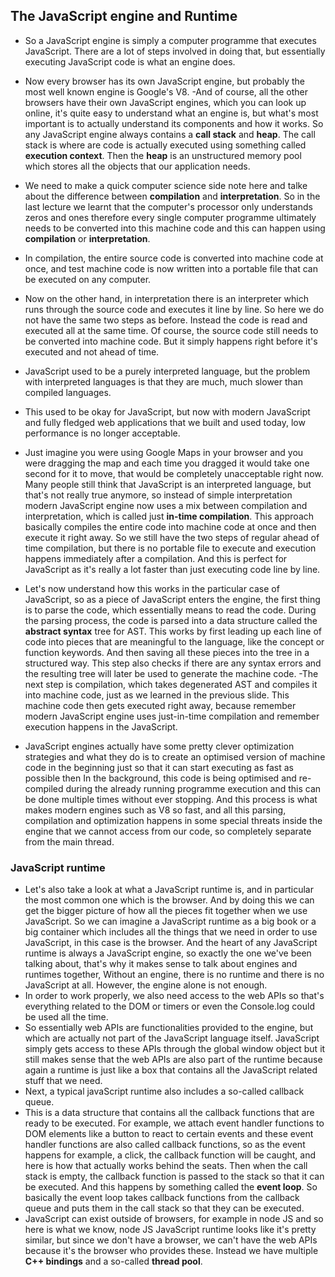## The JavaScript engine and Runtime

- So a JavaScript engine is simply a computer programme that executes JavaScript. There are a lot of steps involved in doing that, but essentially executing JavaScript code is what an engine does.
- Now every browser has its own JavaScript engine, but probably the most well known engine is Google's V8. -And of course, all the other browsers have their own JavaScript engines, which you can look up online, it's quite easy to understand what an engine is, but what's most important is to actually understand its components and how it works. So any JavaScript engine always contains a **call stack** and **heap**. The call stack is where are code is actually executed using something called **execution context**. Then the **heap** is an unstructured memory pool which stores all the objects that our application needs. 
- We need to make a quick computer science side note here and talke about the difference between **compilation** and **interpretation**. So in the last lecture we learnt that the computer's processor only understands zeros and ones therefore every single computer programme ultimately needs to be converted into this machine code and this can happen using **compilation** or **interpretation**.
- In compilation, the entire source code is converted into machine code at once, and test machine code is now written into a portable file that can be executed on any computer. 
- Now on the other hand, in interpretation there is an interpreter which runs through the source code and executes it line by line. So here we do not have the same two steps as before. Instead the code is read and executed all at the same time. Of course, the source code still needs to be converted into machine code. But it simply happens right before it's executed and not ahead of time.

- JavaScript used to be a purely interpreted language, but the problem with interpreted languages is that they are much, much slower than compiled languages.
- This used to be okay for JavaScript, but now with modern JavaScript and fully fledged web applications that we built and used today, low performance is no longer acceptable.
- Just imagine you were using Google Maps in your browser and you were dragging the map and each time you dragged it would take one second for it to move, that would be completely unacceptable right now. Many people still think that JavaScript is an interpreted language, but that's not really true anymore, so instead of simple interpretation modern JavaScript engine now uses a mix between compilation and interpretation, which is called just **in-time compilation**. This approach basically compiles the entire code into machine code at once and then execute it right away. So we still have the two steps of regular ahead of time compilation, but there is no portable file to execute and execution happens immediately after a compilation. And this is perfect for JavaScript as it's really a lot faster than just executing code line by line.
- Let's now understand how this works in the particular case of JavaScript, so as a piece of JavaScript enters the engine, the first thing is to parse the code, which essentially means to read the code. During the parsing process, the code is parsed into a data structure called the **abstract syntax** tree for AST. This works by first leading up each line of code into pieces that are meaningful to the language, like the concept or function keywords. And then saving all these pieces into the tree in a structured way. This step also checks if there are any syntax errors and the resulting tree will later be used to generate the machine code. 
-The next step is compilation, which takes degenerated AST and compiles it into machine code, just as we learned in the previous slide. This machine code then gets executed right away, because remember modern JavaScript engine uses just-in-time compilation and remember execution happens in the JavaScript.
- JavaScript engines actually have some pretty clever optimization strategies and what they do is to create an optimised version of machine code in the beginning just so that it can start executing as fast as possible then In the background, this code is being optimised and re-compiled during the already running programme execution and this can be done multiple times without ever stopping. And this process is what makes modern engines such as V8 so fast, and all this parsing, compilation and optimization happens in some special threats inside the engine that we cannot access from our code, so completely separate from the main thread. 
### JavaScript runtime

 - Let's also take a look at what a JavaScript runtime is, and in particular the most common one which is the browser. And by doing this we can get the bigger picture of how all the pieces fit together when we use JavaScript. So we can imagine a JavaScript runtime as a big book or a big container which includes all the things that we need in order to use JavaScript, in this case is the browser. And the heart of any JavaScript runtime is always a JavaScript engine, so exactly the one we've been talking about, that's why it makes sense to talk about engines and runtimes together, Without an engine, there is no runtime and there is no JavaScript at all. However, the engine alone is not enough.
 - In order to work properly, we also need access to the web APIs so that's everything related to the DOM or timers or even the Console.log could be used all the time. 
 - So essentially web APIs are functionalities provided to the engine, but which are actually not part of the JavaScript language itself. JavaScript simply gets access to these APIs through the global window object but it still makes sense that the web APIs are also part of the runtime because again a runtime is just like a box that contains all the JavaScript related stuff that we need. 
 - Next, a typical javaScript runtime also includes a so-called callback queue.
 - This is a data structure that contains all the callback functions that are ready to be executed. For example, we attach event handler functions to DOM elements like a button to react to certain events and these event handler functions are also called callback functions, so as the event happens for example, a click, the callback function will be caught, and here is how that actually works behind the seats.
 Then when the call stack is empty, the callback function is passed to the stack so that it can be executed. And this happens by something called the **event loop**. So basically the event loop takes callback functions from the callback queue and puts them in the call stack so that they can be executed.
 -  JavaScript can exist outside of browsers, for example in node JS and so here is what we know, node JS JavaScript runtime looks like it's pretty similar, but since we don't have a browser, we can't have the web APIs because it's the browser who provides these. Instead we have multiple **C++ bindings** and a so-called **thread pool**. 